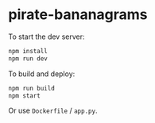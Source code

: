 # pirate-bananagrams

To start the dev server:

```bash
npm install
npm run dev
```

To build and deploy:

```bash
npm run build
npm start
```

Or use `Dockerfile` / `app.py`.
